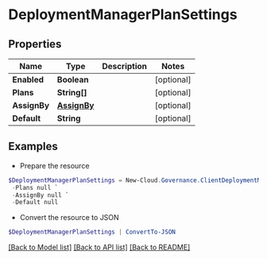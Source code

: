 # DeploymentManagerPlanSettings
## Properties

Name | Type | Description | Notes
------------ | ------------- | ------------- | -------------
**Enabled** | **Boolean** |  | [optional] 
**Plans** | **String[]** |  | [optional] 
**AssignBy** | [**AssignBy**](AssignBy.md) |  | [optional] 
**Default** | **String** |  | [optional] 

## Examples

- Prepare the resource
```powershell
$DeploymentManagerPlanSettings = New-Cloud.Governance.ClientDeploymentManagerPlanSettings  -Enabled null `
 -Plans null `
 -AssignBy null `
 -Default null
```

- Convert the resource to JSON
```powershell
$DeploymentManagerPlanSettings | ConvertTo-JSON
```

[[Back to Model list]](../README.md#documentation-for-models) [[Back to API list]](../README.md#documentation-for-api-endpoints) [[Back to README]](../README.md)

